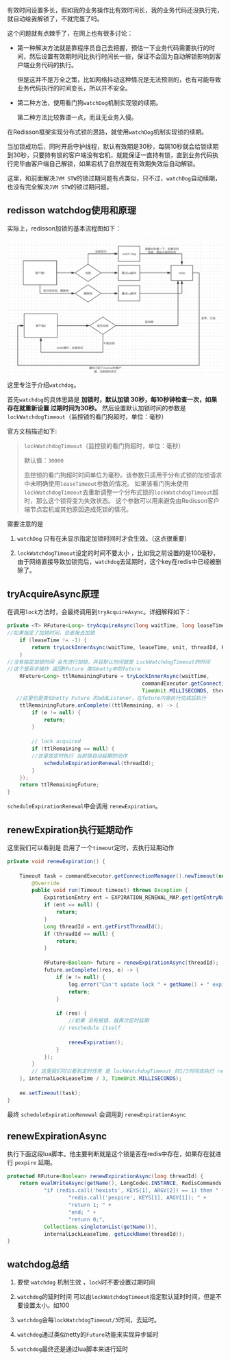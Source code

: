 有效时间设置多长，假如我的业务操作比有效时间长，我的业务代码还没执行完，就自动给我解锁了，不就完蛋了吗。

这个问题就有点棘手了，在网上也有很多讨论：

* 第一种解决方法就是靠程序员自己去把握，预估一下业务代码需要执行的时间，然后设置有效期时间比执行时间长一些，保证不会因为自动解锁影响到客户端业务代码的执行。

    但是这并不是万全之策，比如网络抖动这种情况是无法预测的，也有可能导致业务代码执行的时间变长，所以并不安全。

* 第二种方法，使用看门狗`watchDog`机制实现锁的续期。

    第二种方法比较靠谱一点，而且无业务入侵。

在Redisson框架实现分布式锁的思路，就使用`watchDog`机制实现锁的续期。

当加锁成功后，同时开启守护线程，默认有效期是30秒，每隔10秒就会给锁续期到30秒，只要持有锁的客户端没有宕机，就能保证一直持有锁，直到业务代码执行完毕由客户端自己解锁，如果宕机了自然就在有效期失效后自动解锁。

这里，和前面解决`JVM STW`的锁过期问题有点类似，只不过，`watchDog`自动续期，也没有完全解决`JVM STW`的锁过期问题。

## redisson watchdog使用和原理

实际上，redisson加锁的基本流程图如下：

![img_11.png](img_11.png)

这里专注于介绍`watchdog`。

首先`watchdog`的具体思路是 **加锁时，默认加锁 30秒，每10秒钟检查一次，如果存在就重新设置 过期时间为30秒。** 然后设置默认加锁时间的参数是 `lockWatchdogTimeout`（监控锁的看门狗超时，单位：毫秒）

官方文档描述如下:

>`lockWatchdogTimeout`（监控锁的看门狗超时，单位：毫秒）
> 
>默认值：`30000`
>
>监控锁的看门狗超时时间单位为毫秒。该参数只适用于分布式锁的加锁请求中未明确使用`leaseTimeout`参数的情况。
> 如果该看门狗未使用`lockWatchdogTimeout`去重新调整一个分布式锁的`lockWatchdogTimeout`超时，那么这个锁将变为失效状态。
> 这个参数可以用来避免由Redisson客户端节点宕机或其他原因造成死锁的情况。

需要注意的是

1. `watchDog` 只有在未显示指定加锁时间时才会生效。（这点很重要）

2. `lockWatchdogTimeout`设定的时间不要太小 ，比如我之前设置的是100毫秒，由于网络直接导致加锁完后，`watchdog`去延期时，这个key在redis中已经被删除了。

## tryAcquireAsync原理

在调用`lock`方法时，会最终调用到`tryAcquireAsync`。详细解释如下：

```java
private <T> RFuture<Long> tryAcquireAsync(long waitTime, long leaseTime, TimeUnit unit, long threadId) {
//如果指定了加锁时间，会直接去加锁
    if (leaseTime != -1) {
        return tryLockInnerAsync(waitTime, leaseTime, unit, threadId, RedisCommands.EVAL_LONG);
    }
//没有指定加锁时间 会先进行加锁，并且默认时间就是 LockWatchdogTimeout的时间
//这个是异步操作 返回RFuture 类似netty中的future
    RFuture<Long> ttlRemainingFuture = tryLockInnerAsync(waitTime,
                                            commandExecutor.getConnectionManager().getCfg().getLockWatchdogTimeout(),
                                            TimeUnit.MILLISECONDS, threadId, RedisCommands.EVAL_LONG);
   //这里也是类似netty Future 的addListener，在future内容执行完成后执行
    ttlRemainingFuture.onComplete((ttlRemaining, e) -> {
        if (e != null) {
            return;
        }

        // lock acquired
        if (ttlRemaining == null) {
        //这里是定时执行 当前锁自动延期的动作
            scheduleExpirationRenewal(threadId);
        }
    });
    return ttlRemainingFuture;
}
```

`scheduleExpirationRenewal`中会调用 `renewExpiration`。

## renewExpiration执行延期动作

这里我们可以看到是 启用了一个`timeout`定时，去执行延期动作

```java
private void renewExpiration() {
    
    Timeout task = commandExecutor.getConnectionManager().newTimeout(new TimerTask() {
        @Override
        public void run(Timeout timeout) throws Exception {
            ExpirationEntry ent = EXPIRATION_RENEWAL_MAP.get(getEntryName());
            if (ent == null) {
                return;
            }
            Long threadId = ent.getFirstThreadId();
            if (threadId == null) {
                return;
            }
            
            RFuture<Boolean> future = renewExpirationAsync(threadId);
            future.onComplete((res, e) -> {
                if (e != null) {
                    log.error("Can't update lock " + getName() + " expiration", e);
                    return;
                }
                
                if (res) {
                    //如果 没有报错，就再次定时延期
                 // reschedule itself
                 
                    renewExpiration();
                }
            });
        }
        // 这里我们可以看到定时任务 是 lockWatchdogTimeout 的1/3时间去执行 renewExpirationAsync
    }, internalLockLeaseTime / 3, TimeUnit.MILLISECONDS);
    
    ee.setTimeout(task);
}
```

最终 `scheduleExpirationRenewal` 会调用到 `renewExpirationAsync`

## renewExpirationAsync

执行下面这段lua脚本。他主要判断就是这个锁是否在redis中存在，如果存在就进行 `pexpire` 延期。

```java
protected RFuture<Boolean> renewExpirationAsync(long threadId) {
    return evalWriteAsync(getName(), LongCodec.INSTANCE, RedisCommands.EVAL_BOOLEAN,
            "if (redis.call('hexists', KEYS[1], ARGV[2]) == 1) then " +
                    "redis.call('pexpire', KEYS[1], ARGV[1]); " +
                    "return 1; " +
                    "end; " +
                    "return 0;",
            Collections.singletonList(getName()),
            internalLockLeaseTime, getLockName(threadId));
}
```

## watchdog总结

1. 要使 `watchdog` 机制生效 ，`lock`时不要设置过期时间

2. `watchdog`的延时时间 可以由`lockWatchdogTimeout`指定默认延时时间，但是不要设置太小。如100

3. `watchdog`会每`lockWatchdogTimeout/3`时间，去延时。

4. `watchdog`通过类似netty的`Future`功能来实现异步延时
 
5. `watchdog`最终还是通过lua脚本来进行延时